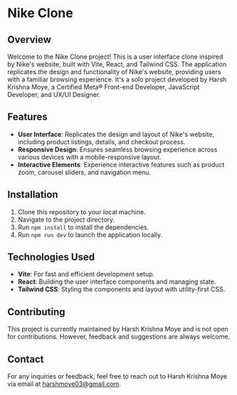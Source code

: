 # Nike Clone

## Overview
Welcome to the Nike Clone project! This is a user interface clone inspired by Nike's website, built with Vite, React, and Tailwind CSS. The application replicates the design and functionality of Nike's website, providing users with a familiar browsing experience. It's a solo project developed by Harsh Krishna Moye, a Certified Meta® Front-end Developer, JavaScript Developer, and UX/UI Designer.

## Features
- **User Interface**: Replicates the design and layout of Nike's website, including product listings, details, and checkout process.
- **Responsive Design**: Ensures seamless browsing experience across various devices with a mobile-responsive layout.
- **Interactive Elements**: Experience interactive features such as product zoom, carousel sliders, and navigation menu.

## Installation
1. Clone this repository to your local machine.
2. Navigate to the project directory.
3. Run `npm install` to install the dependencies.
4. Run `npm run dev` to launch the application locally.

## Technologies Used
- **Vite**: For fast and efficient development setup.
- **React**: Building the user interface components and managing state.
- **Tailwind CSS**: Styling the components and layout with utility-first CSS.

## Contributing
This project is currently maintained by Harsh Krishna Moye and is not open for contributions. However, feedback and suggestions are always welcome.

## Contact
For any inquiries or feedback, feel free to reach out to Harsh Krishna Moye via email at [harshmoye03@gmail.com](mailto:harshmoye03@gmail.com).
